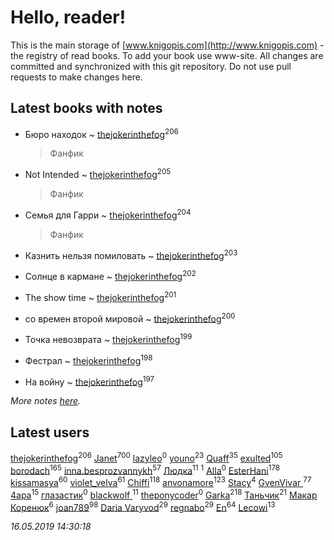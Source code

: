# Hello, reader!
This is the main storage of [www.knigopis.com](http://www.knigopis.com) - the registry of read books.
To add your book use www-site. All changes are committed and synchronized with this git repository.
Do not use pull requests to make changes here.


## Latest books with notes
* Бюро находок ~ [thejokerinthefog](users/317/317244423-vkontakte)<sup>206</sup>
    > Фанфик

* Not Intended ~ [thejokerinthefog](users/317/317244423-vkontakte)<sup>205</sup>
    > Фанфик

* Семья для Гарри ~ [thejokerinthefog](users/317/317244423-vkontakte)<sup>204</sup>
    > Фанфик

* Казнить нельзя помиловать ~ [thejokerinthefog](users/317/317244423-vkontakte)<sup>203</sup>

* Солнце в кармане ~ [thejokerinthefog](users/317/317244423-vkontakte)<sup>202</sup>

* The show time ~ [thejokerinthefog](users/317/317244423-vkontakte)<sup>201</sup>

* со времен второй мировой ~ [thejokerinthefog](users/317/317244423-vkontakte)<sup>200</sup>

* Точка невозврата ~ [thejokerinthefog](users/317/317244423-vkontakte)<sup>199</sup>

* Фестрал ~ [thejokerinthefog](users/317/317244423-vkontakte)<sup>198</sup>

* На войну ~ [thejokerinthefog](users/317/317244423-vkontakte)<sup>197</sup>


_More notes [here](latest_books_with_notes.md)._


## Latest users
[thejokerinthefog](users/317/317244423-vkontakte)<sup>206</sup> 
[Janet](users/108/108113656204404967440-google)<sup>700</sup> 
[lazyleo](users/116/116845519572391639637-google)<sup>0</sup> 
[youno](users/302/302928912-vkontakte)<sup>23</sup> 
[Quaff](users/122/12267158-vkontakte)<sup>35</sup> 
[exulted](users/100/100599204551896265722-google)<sup>105</sup> 
[borodach](users/157/15706320-vkontakte)<sup>165</sup> 
[inna.besprozvannykh](users/733/73323849-yandex)<sup>57</sup> 
[Людка](users/111/111038749-vkontakte)<sup>11</sup> 
[](users/114/114792281744850455512-google)<sup>1</sup> 
[Alla](users/103/103352250712959229257-google)<sup>0</sup> 
[EsterHani](users/305/30558181-vkontakte)<sup>178</sup> 
[kissamasya](users/684/68439978-vkontakte)<sup>60</sup> 
[violet_velva](users/116/116961712580551399099-google)<sup>61</sup> 
[Chiffi](users/105/105831994080785626680-google)<sup>118</sup> 
[anvonamore](users/595/5957175-vkontakte)<sup>123</sup> 
[Stacy](users/309/30902475-vkontakte)<sup>4</sup> 
[GvenVivar ](users/158/158266434925901-facebook)<sup>77</sup> 
[4apa](users/117/117392596378069249667-google)<sup>15</sup> 
[глазастик](users/115/115257673890455357280-google)<sup>0</sup> 
[blackwolf ](users/236/236639644-vkontakte)<sup>11</sup> 
[theponycoder](users/195/195144442-vkontakte)<sup>0</sup> 
[Garka](users/115/115753719718250012620-google)<sup>218</sup> 
[Таньчик](users/209/2096581563762610-facebook)<sup>21</sup> 
[Макар Коренюк](users/126/126368737-vkontakte)<sup>6</sup> 
[joan789](users/240/2401650-vkontakte)<sup>98</sup> 
[Daria Varyvod](users/829/829893410524253-facebook)<sup>29</sup> 
[regnabo](users/870/870059322-yandex)<sup>29</sup> 
[En](users/333/333646551-vkontakte)<sup>64</sup> 
[Lecowi](users/521/521873425-vkontakte)<sup>13</sup> 


_16.05.2019 14:30:18_
